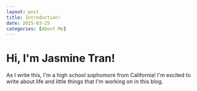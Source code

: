 ```yaml
---
layout: post
title: Introduction!
date: 2025-03-25
categories: [About Me]
---
```


# Hi, I'm Jasmine Tran!

As I write this, I'm a high school sophomore from California! I'm excited to write about life and little things that I'm working on in this blog.

